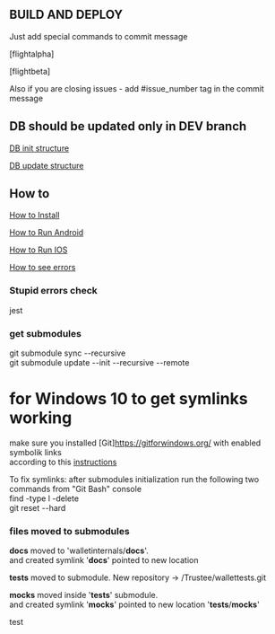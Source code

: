## BUILD AND DEPLOY



Just add special commands to commit message




[flightalpha] 


[flightbeta] 


Also if you are closing issues - add #issue_number tag in the commit message


## DB should be updated only in DEV branch

[DB init structure](./app/appstores/DataSource/DB/DBInit/assets/dbTableQueries.js)

[DB update structure](./app/appstores/DataSource/DB/DBInit/assets/dbTableUpdateQueries.js)

## How to

[How to Install](./__docs__/how_to_install.md)

[How to Run Android](./__docs__/how_to_run_android.md)

[How to Run IOS](./__docs__/how_to_run_ios.md)

[How to see errors](./__docs__/errors_handling_and_informing.md)

### Stupid errors check

jest 


### get submodules

git submodule sync --recursive  
git submodule update --init --recursive --remote

# for Windows 10 to get symlinks working  
  make sure you installed [Git]https://gitforwindows.org/ with enabled symbolik links  
  according to this [instructions](https://stackoverflow.com/a/52097145/11195554)  
  
  To fix symlinks: after submodules initialization run the following two commands from "Git Bash" console  
    find -type l -delete  
    git reset --hard  


### files moved to submodules

__docs__ moved to 'walletinternals/__docs__'.   
and created symlink '__docs__' pointed to new location  
  
__tests__ moved to submodule. New repository -> /Trustee/wallettests.git  
  
__mocks__ moved inside '__tests__' submodule.  
and created symlink '__mocks__' pointed to new location '__tests__/__mocks__'  

test
